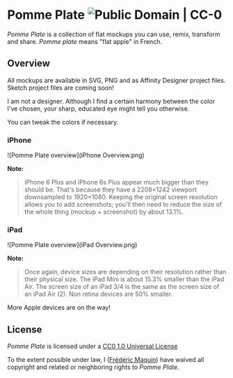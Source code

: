 # Pomme Plate ![Public Domain | CC-0](https://img.shields.io/badge/CC--0-Public_Domain-lightgrey.svg)

_Pomme Plate_ is a collection of flat mockups you can use, remix, transform and share. _Pomme plate_ means "flat apple" in French.

## Overview
All mockups are available in SVG, PNG and as Affinity Designer project files. Sketch project files are coming soon!

I am not a designer. Although I find a certain harmony between the color I've chosen, your sharp, educated eye might tell you otherwise.

You can tweak the colors if necessary.

### iPhone ###
![Pomme Plate overview](iPhone Overview.png)

**Note:**
> iPhone 6 Plus and iPhone 6s Plus appear much bigger than they should be. That's because they have a 2208×1242 viewport downsampled to 1920×1080. Keeping the original screen resolution allows you to add screenshots; you'll then need to reduce the size of the whole thing (mockup + screenshot) by about 13.1%.

### iPad ###
![Pomme Plate overview](iPad Overview.png)

**Note:**
> Once again, device sizes are depending on their resolution rather than their physical size. The iPad Mini is about 15.3% smaller than the iPad Air. The screen size of an iPad 3/4 is the same as the screen size of an iPad Air (2). Non retina devices are 50% smaller.

More Apple devices are on the way!

## License
_Pomme Plate_ is licensed under a [CC0 1.0 Universal License](http://creativecommons.org/publicdomain/zero/1.0/)

To the extent possible under law, I ([Frédéric Maquin](http://ephread.com)) have waived all copyright and related or neighboring rights to _Pomme Plate_.